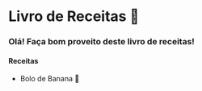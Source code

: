 # Livro de Receitas :shallow_pan_of_food:



### Olá! Faça bom proveito deste livro de receitas! 



#### Receitas

* Bolo de Banana :cake:









